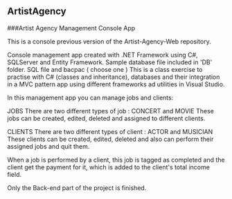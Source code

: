 ## ArtistAgency
###Artist Agency Management Console App

This is a console previous version of the Artist-Agency-Web repository.

Console management app created with .NET Framework using C#, SQLServer and Entity Framework.
Sample database file included in 'DB' folder. SQL file and bacpac ( choose one ) This is a class exercise to practise with C# (classes and inheritance), databases and their integration in a MVC pattern app using different frameworks ad utilities in Visual Studio.

In this management app you can manage jobs and clients:

JOBS There are two different types of job : CONCERT and MOVIE These jobs can be created, edited, deleted and assigned to different clients.

CLIENTS There are two different types of client : ACTOR and MUSICIAN These clients can be created, edited, deleted and also can perform their assigned jobs and quit them.

When a job is performed by a client, this job is tagged as completed and the client get the payment for it, which is added to the client's total income field.

Only the Back-end part of the project is finished.

